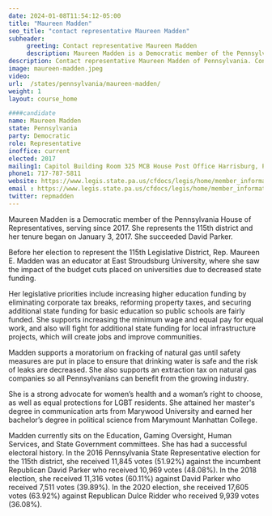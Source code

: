 ```yaml
---
date: 2024-01-08T11:54:12-05:00
title: "Maureen Madden"
seo_title: "contact representative Maureen Madden"
subheader:
     greeting: Contact representative Maureen Madden
     description: Maureen Madden is a Democratic member of the Pennsylvania House of Representatives, serving since 2017. She represents the 115th district and her tenure began on January 3, 2017. She succeeded David Parker.
description: Contact representative Maureen Madden of Pennsylvania. Contact information for Maureen Madden includes email address, phone number, and mailing address.
image: maureen-madden.jpeg
video:
url:  /states/pennsylvania/maureen-madden/
weight: 1
layout: course_home

####candidate
name: Maureen Madden
state: Pennsylvania
party: Democratic
role: Representative
inoffice: current
elected: 2017
mailing1: Capitol Building Room 325 MCB House Post Office Harrisburg, PA 17120
phone1: 717-787-5811
website: https://www.legis.state.pa.us/cfdocs/legis/home/member_information/House_bio.cfm?id=1753/
email : https://www.legis.state.pa.us/cfdocs/legis/home/member_information/House_bio.cfm?id=1753/
twitter: repmadden
---
```


Maureen Madden is a Democratic member of the Pennsylvania House of Representatives, serving since 2017. She represents the 115th district and her tenure began on January 3, 2017. She succeeded David Parker.

Before her election to represent the 115th Legislative District, Rep. Maureen E. Madden was an educator at East Stroudsburg University, where she saw the impact of the budget cuts placed on universities due to decreased state funding.

Her legislative priorities include increasing higher education funding by eliminating corporate tax breaks, reforming property taxes, and securing additional state funding for basic education so public schools are fairly funded. She supports increasing the minimum wage and equal pay for equal work, and also will fight for additional state funding for local infrastructure projects, which will create jobs and improve communities.

Madden supports a moratorium on fracking of natural gas until safety measures are put in place to ensure that drinking water is safe and the risk of leaks are decreased. She also supports an extraction tax on natural gas companies so all Pennsylvanians can benefit from the growing industry.

She is a strong advocate for women’s health and a woman’s right to choose, as well as equal protections for LGBT residents. She attained her master's degree in communication arts from Marywood University and earned her bachelor’s degree in political science from Marymount Manhattan College.

Madden currently sits on the Education, Gaming Oversight, Human Services, and State Government committees. She has had a successful electoral history. In the 2016 Pennsylvania State Representative election for the 115th district, she received 11,845 votes (51.92%) against the incumbent Republican David Parker who received 10,969 votes (48.08%). In the 2018 election, she received 11,316 votes (60.11%) against David Parker who received 7,511 votes (39.89%). In the 2020 election, she received 17,605 votes (63.92%) against Republican Dulce Ridder who received 9,939 votes (36.08%).

